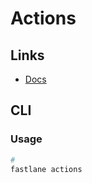 # Actions

## Links

- [Docs](https://docs.fastlane.tools/actions/)

## CLI

### Usage

```sh
#
fastlane actions
```

<!--
lane :adhoc do
  # Pump version
  increment_build_number
  # Pod install
  cocoapods
  # Call facebook's xctool for unit testing
  xctool
  # Take a screenshot of the app running on the emulator
  snapshot
  # Install team certificates and profiles
  match
  # Upload App metadata and signed ipa to iTunes Connects
  deliver
  # Fit screenshots into a device case
  frameit
  # Allow custom script files
  sh "./customScript.sh"
  # Send a message to slack
  slack
end
-->
